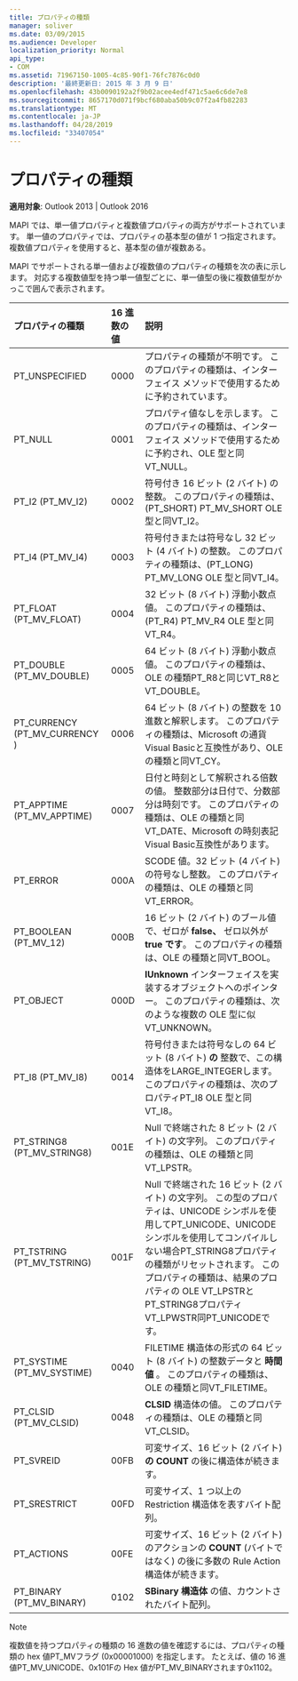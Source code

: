 ```yaml
---
title: プロパティの種類
manager: soliver
ms.date: 03/09/2015
ms.audience: Developer
localization_priority: Normal
api_type:
- COM
ms.assetid: 71967150-1005-4c85-90f1-76fc7876c0d0
description: '最終更新日: 2015 年 3 月 9 日'
ms.openlocfilehash: 43b0090192a2f9b02acee4edf471c5ae6c6de7e8
ms.sourcegitcommit: 8657170d071f9bcf680aba50b9c07f2a4fb82283
ms.translationtype: MT
ms.contentlocale: ja-JP
ms.lasthandoff: 04/28/2019
ms.locfileid: "33407054"
---
```

# <a name="property-types"></a>プロパティの種類

  
  
**適用対象**: Outlook 2013 | Outlook 2016 
  
MAPI では、単一値プロパティと複数値プロパティの両方がサポートされています。 単一値のプロパティでは、プロパティの基本型の値が 1 つ指定されます。 複数値プロパティを使用すると、基本型の値が複数ある。 
  
MAPI でサポートされる単一値および複数値のプロパティの種類を次の表に示します。 対応する複数値型を持つ単一値型ごとに、単一値型の後に複数値型がかっこで囲んで表示されます。
  
|**プロパティの種類**|**16 進数の値**|**説明**|
|:-----|:-----|:-----|
|PT_UNSPECIFIED  <br/> |0000  <br/> |プロパティの種類が不明です。 このプロパティの種類は、インターフェイス メソッドで使用するために予約されています。  <br/> |
|PT_NULL  <br/> |0001  <br/> |プロパティ値なしを示します。 このプロパティの種類は、インターフェイス メソッドで使用するために予約され、OLE 型と同VT_NULL。  <br/> |
|PT_I2 (PT_MV_I2)  <br/> |0002  <br/> |符号付き 16 ビット (2 バイト) の整数。 このプロパティの種類は、(PT_SHORT) PT_MV_SHORT OLE 型と同VT_I2。  <br/> |
|PT_I4 (PT_MV_I4)  <br/> |0003  <br/> |符号付きまたは符号なし 32 ビット (4 バイト) の整数。 このプロパティの種類は、(PT_LONG) PT_MV_LONG OLE 型と同VT_I4。  <br/> |
|PT_FLOAT (PT_MV_FLOAT)  <br/> |0004  <br/> |32 ビット (8 バイト) 浮動小数点値。 このプロパティの種類は、(PT_R4) PT_MV_R4 OLE 型と同VT_R4。  <br/> |
|PT_DOUBLE (PT_MV_DOUBLE)  <br/> |0005  <br/> |64 ビット (8 バイト) 浮動小数点値。 このプロパティの種類は、OLE の種類PT_R8と同じVT_R8とVT_DOUBLE。  <br/> |
|PT_CURRENCY (PT_MV_CURRENCY )  <br/> |0006  <br/> |64 ビット (8 バイト) の整数を 10 進数と解釈します。 このプロパティの種類は、Microsoft の通貨Visual Basicと互換性があり、OLE の種類と同VT_CY。  <br/> |
|PT_APPTIME (PT_MV_APPTIME)  <br/> |0007  <br/> |日付と時刻として解釈される倍数の値。 整数部分は日付で、分数部分は時刻です。 このプロパティの種類は、OLE の種類と同VT_DATE、Microsoft の時刻表記Visual Basic互換性があります。  <br/> |
|PT_ERROR  <br/> |000A  <br/> |SCODE 値。32 ビット (4 バイト) の符号なし整数。 このプロパティの種類は、OLE の種類と同VT_ERROR。  <br/> |
|PT_BOOLEAN (PT_MV_12)  <br/> |000B  <br/> |16 ビット (2 バイト) のブール値で、ゼロが **false、** ゼロ以外が **true です**。 このプロパティの種類は、OLE の種類と同VT_BOOL。  <br/> |
|PT_OBJECT  <br/> |000D  <br/> |**IUnknown** インターフェイスを実装するオブジェクトへのポインター。 このプロパティの種類は、次のような複数の OLE 型に似VT_UNKNOWN。  <br/> |
|PT_I8 (PT_MV_I8)  <br/> |0014  <br/> |符号付きまたは符号なしの 64 ビット (8 バイト) **の** 整数で、この構造体をLARGE_INTEGERします。 このプロパティの種類は、次のプロパティPT_I8 OLE 型と同VT_I8。  <br/> |
|PT_STRING8 (PT_MV_STRING8)  <br/> |001E  <br/> |Null で終端された 8 ビット (2 バイト) の文字列。 このプロパティの種類は、OLE の種類と同VT_LPSTR。  <br/> |
|PT_TSTRING (PT_MV_TSTRING)  <br/> |001F  <br/> |Null で終端された 16 ビット (2 バイト) の文字列。 この型のプロパティは、UNICODE シンボルを使用してPT_UNICODE、UNICODE シンボルを使用してコンパイルしない場合PT_STRING8プロパティの種類がリセットされます。 このプロパティの種類は、結果のプロパティの OLE VT_LPSTRとPT_STRING8プロパティVT_LPWSTR同PT_UNICODEです。  <br/> |
|PT_SYSTIME (PT_MV_SYSTIME)  <br/> |0040  <br/> |FILETIME 構造体の形式の 64 ビット (8 バイト) の整数データと **時間値** 。 このプロパティの種類は、OLE の種類と同VT_FILETIME。  <br/> |
|PT_CLSID (PT_MV_CLSID)  <br/> |0048  <br/> |**CLSID** 構造体の値。 このプロパティの種類は、OLE の種類と同VT_CLSID。  <br/> |
|PT_SVREID  <br/> |00FB  <br/> |可変サイズ、16 ビット (2 バイト) **の COUNT** の後に構造体が続きます。  <br/> |
|PT_SRESTRICT  <br/> |00FD  <br/> |可変サイズ、1 つ以上の Restriction 構造体を表すバイト配列。  <br/> |
|PT_ACTIONS  <br/> |00FE  <br/> |可変サイズ、16 ビット (2 バイト) のアクションの **COUNT** (バイトではなく) の後に多数の Rule Action 構造体が続きます。  <br/> |
|PT_BINARY (PT_MV_BINARY)  <br/> |0102  <br/> |**SBinary 構造体** の値、カウントされたバイト配列。  <br/> |
   
> [!NOTE]
> 複数値を持つプロパティの種類の 16 進数の値を確認するには、プロパティの種類の hex 値PT_MVフラグ (0x00001000) を指定します。 たとえば、値の 16 進値PT_MV_UNICODE、0x101Fの Hex 値がPT_MV_BINARYされます0x1102。 
  

